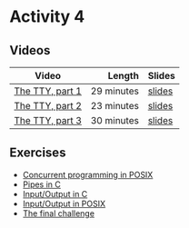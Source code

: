 # Activity 4

## Videos

| Video | Length | Slides |
|-------|-------:|--------|
| [The TTY, part 1]() | 29 minutes | [slides](/COMS10012/slides/TTY.pdf) |
| [The TTY, part 2]() | 23 minutes | [slides](/COMS10012/slides/TTY2.pdf) |
| [The TTY, part 3]() | 30 minutes | [slides](/COMS10012/slides/TTY3.pdf) |

## Exercises

  - [Concurrent programming in POSIX](./concurrent.md)
  - [Pipes in C](./cpipe.md)
  - [Input/Output in C](./c_io.md)
  - [Input/Output in POSIX](./posix_io.md)
  - [The final challenge](./final.md)